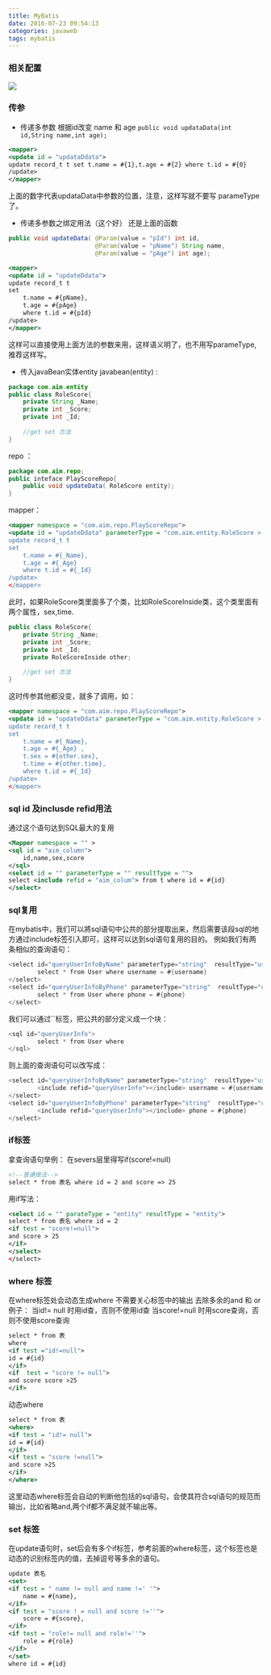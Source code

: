 ```yaml
---
title: MyBatis
date: 2016-07-23 09:54:13
categories: javaweb
tags: mybatis
---
```


### 相关配置
![](http://7xs1eq.com1.z0.glb.clouddn.com/mybatis.png)

### 传参

* 传递多参数 
  根据id改变 name 和 age
  `public void updataData(int id,String name,int age);`

```xml
<mapper>
<update id = "updataDdata">   
update record_t t set t.name = #{1},t.age = #{2} where t.id = #{0}
/update>
</mapper>
```
上面的数字代表updataData中参数的位置，注意，这样写就不要写 parameType了。

* 传递多参数之绑定用法（这个好）
  还是上面的函数

```java
public void updateData( @Param(value = "pId") int id,
                        @Param(value = "pName") String name,
                        @Param(value = "pAge") int age);
```

```xml
<mapper>
<update id = "updateDdata">   
update record_t t 
set 
    t.name = #{pName},
    t.age = #{pAge} 
    where t.id = #{pId}
/update>
</mapper>
```
这样可以直接使用上面方法的参数来用，这样语义明了，也不用写parameType,推荐这样写。

* 传入javaBean实体entity
  javabean(entity) :
```java
package com.aim.entity
public class RoleScore{
    private String _Name;
    private int _Score;
    private int _Id;
    
    //get set 方法
}

```
repo ：
```java
package com.aim.repo;
public inteface PlayScoreRepo{
    public void updateData( RoleScore entity);
}
```
mapper：
```xml
<mapper namespace = "com.aim.repo.PlayScoreRepo">
<update id = "updateDdata" parameterType = "com.aim.entity.RoleScore >   
update record_t t 
set 
    t.name = #{_Name},
    t.age = #{_Age} 
    where t.id = #{_Id}
/update>
</mapper>
```
此时，如果RoleScore类里面多了个类，比如RoleScoreInside类，这个类里面有两个属性，sex,time. 

```java
public class RoleScore{
    private String _Name;
    private int _Score;
    private int _Id;
    private RoleScoreInside other;
    
    //get set 方法
}
```

这时传参其他都没变，就多了调用，如：

```xml
<mapper namespace = "com.aim.repo.PlayScoreRepo">
<update id = "updateDdata" parameterType = "com.aim.entity.RoleScore >   
update record_t t 
set 
    t.name = #{_Name},
    t.age = #{_Age} ,
    t.sex = #{other.sex},
    t.time = #{other.time},
    where t.id = #{_Id}
/update>
</mapper>
```
### sql id 及inclusde refid用法
通过这个语句达到SQL最大的复用

```xml
<Mapper namespace = "" >
<sql id = "aim_column"> 
    id,name,sex,score
</sql>
<select id = "" parameterType = "" resultType = "">
select <include refid = "aim_colum"> from t where id = #{id}
</select>

```

### sql复用
在mybatis中，我们可以將sql语句中公共的部分提取出来，然后需要该段sql的地方通过include标签引入即可，这样可以达到sql语句复用的目的。 
例如我们有两条相似的查询语句：

```java
<select id="queryUserInfoByName" parameterType="string"  resultType="user">
        select * from User where username = #{username}
</select>
<select id="queryUserInfoByPhone" parameterType="string"  resultType="user">
        select * from User where phone = #{phone}
</select>
```

我们可以通过``标签，把公共的部分定义成一个块：

```java
<sql id="queryUserInfo">
        select * from User where 
</sql>
```

则上面的查询语句可以改写成：

```java
<select id="queryUserInfoByName" parameterType="string"  resultType="user">
        <include refid="queryUserInfo"></include> username = #{username}
</select>
<select id="queryUserInfoByPhone" parameterType="string"  resultType="user">
        <include refid="queryUserInfo"></include> phone = #{phone}
</select>
```


### if标签
拿查询语句举例：
在severs层里得写if(score!=null)
```xml
<!--普通做法-->
select * from 表名 where id = 2 and score => 25
```
用if写法：
```xml
<select id = "" parateType = "entity" resultType = "entity">
select * from 表名 where id = 2
<if test = "score!=null">
and score > 25
</if>
</select>
</select>
```

### where 标签
在where标签处会动态生成where
不需要关心标签中的输出
去除多余的and 和 or
例子：
当id!= null 时用id查，否则不使用id查
当score!=null 时用score查询，否则不使用score查询

```xml
select * from 表 
where 
<if test ="id!=null">
id = #{id}
</if>
<if  test = "score != null">
and score score >25
</if>

```
动态where
```xml
select * from 表 
<where>
<if test = "id!= null">
id = #{id}
</if>
<if test = "score !=null">
and score >25
</if>
</where>
```
这里动态where标签会自动的判断他包括的sql语句，会使其符合sql语句的规范而输出，比如省略and,两个if都不满足就不输出等。

### set 标签 
在update语句时，set后会有多个if标签，参考前面的where标签，这个标签也是动态的识别标签内的值，去掉逗号等多余的语句。
```xml
update 表名
<set>
<if test = " name != null and name !=' '">
    name = #{name},
</if>
<if test = "score ! = null and score !=''">
    score = #{score},
</if>
<if test = "role!= null and role!=''">
    role = #{role}
</if>
</set>
where id = #{id}

```









